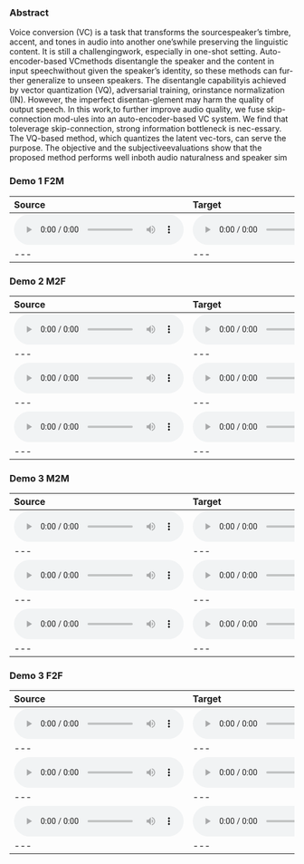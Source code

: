 ### Abstract
Voice  conversion  (VC)  is  a  task  that  transforms  the  sourcespeaker’s timbre, accent, and tones in audio into another one’swhile preserving the linguistic content.  It is still a challengingwork, especially in one-shot setting.  Auto-encoder-based VCmethods disentangle the speaker and the content in input speechwithout given the speaker’s identity, so these methods can fur-ther generalize to unseen speakers.  The disentangle capabilityis achieved by vector quantization (VQ), adversarial training, orinstance normalization (IN). However, the imperfect disentan-glement may harm the quality of output speech.  In this work,to further improve audio quality, we fuse skip-connection mod-ules  into  an  auto-encoder-based  VC  system.   We  find  that  toleverage skip-connection, strong information bottleneck is nec-essary.  The VQ-based method, which quantizes the latent vec-tors,  can serve the purpose.   The objective and the subjectiveevaluations  show  that  the  proposed  method  performs  well  inboth audio naturalness and speaker sim
### Demo 1 F2M

| **Source** | **Target** | ** Ours Converted** | ** AdaIN ** | ** AutoVC** |
| :--- | :--- | :--- | :--- | :--- |
| <audio src="all/all/p237_p251_0/source.wav" controls preload></audio> | <audio src="all/all/p237_p251_0/target.wav" controls preload></audio> | <audio src="all/all/p237_p251_0/conversion.wav" controls preload></audio> |<audio src="all/all.p237_p251_0/adain/converted.wav" controls preload></audio> |<audio src="all/all/p237_p251_0/autovc/source.wav" controls preload></audio> |
| --- | --- | --- | --- | --- |

### Demo 2 M2F

| **Source** | **Target** | **Converted** |
| :--- | :--- | :--- |
| <audio src="demo/demom2f01/inp.wav" controls preload></audio> | <audio src="demo/demom2f01/inp2.wav" controls preload></audio> | <audio src="demo/demom2f01/convert.wav" controls preload></audio> |
| --- | --- | --- |
| <audio src="demo/demom2f03/inp.wav" controls preload></audio> | <audio src="demo/demom2f03/inp2.wav" controls preload></audio> | <audio src="demo/demom2f03/convert.wav" controls preload></audio> |
| --- | --- | --- |
| <audio src="demo/demom2f04/inp.wav" controls preload></audio> | <audio src="demo/demom2f04/inp2.wav" controls preload></audio> | <audio src="demo/demom2f04/convert.wav" controls preload></audio> |
| --- | --- | --- |

### Demo 3 M2M

| **Source** | **Target** | **Converted** |
| :--- | :--- | :--- |
| <audio src="demo/demom2m01/inp.wav" controls preload></audio> | <audio src="demo/demom2m01/inp2.wav" controls preload></audio> | <audio src="demo/demom2m01/convert.wav" controls preload></audio> |
| --- | --- | --- |
| <audio src="demo/demom2m02/inp.wav" controls preload></audio> | <audio src="demo/demom2m02/inp2.wav" controls preload></audio> | <audio src="demo/demom2m02/convert.wav" controls preload></audio> |
| --- | --- | --- |
| <audio src="demo/demom2m04/inp.wav" controls preload></audio> | <audio src="demo/demom2m04/inp2.wav" controls preload></audio> | <audio src="demo/demom2m04/convert.wav" controls preload></audio> |
| --- | --- | --- |

### Demo 3 F2F

| **Source** | **Target** | **Converted** |
| :--- | :--- | :--- |
| <audio src="demo/demof2f01/inp.wav" controls preload></audio> | <audio src="demo/demof2f01/inp2.wav" controls preload></audio> | <audio src="demo/demof2f01/convert.wav" controls preload></audio> |
| --- | --- | --- |
| <audio src="demo/demof2f02/inp.wav" controls preload></audio> | <audio src="demo/demof2f02/inp2.wav" controls preload></audio> | <audio src="demo/demof2f02/convert.wav" controls preload></audio> |
| --- | --- | --- |
| <audio src="demo/demof2f03/inp.wav" controls preload></audio> | <audio src="demo/demof2f03/inp2.wav" controls preload></audio> | <audio src="demo/demof2f03/convert.wav" controls preload></audio> |
| --- | --- | --- |